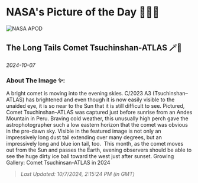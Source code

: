 
# NASA's Picture of the Day 🧑‍🚀💫

  ![NASA APOD](https://apod.nasa.gov/apod/image/2410/CometA3_Mueras_1872.jpg)
  
  ## The Long Tails Comet Tsuchinshan-ATLAS 🪄🌌
  
  _2024-10-07_
  
  ### About The Image ✨: 
  
  A bright comet is moving into the evening skies. C/2023 A3 (Tsuchinshan–ATLAS) has brightened and even though it is now easily visible to the unaided eye, it is so near to the Sun that it is still difficult to see. Pictured, Comet Tsuchinshan–ATLAS was captured just before sunrise from an Andes Mountain in Peru. Braving cold weather, this unusually high perch gave the astrophotographer such a low eastern horizon that the comet was obvious in the pre-dawn sky.  Visible in the featured image is not only an impressively long dust tail extending over many degrees, but an impressively long and blue ion tail, too.  This month, as the comet moves out from the Sun and passes the Earth, evening observers should be able to see the huge dirty ice ball toward the west just after sunset.   Growing Gallery: Comet Tsuchinsan-ATLAS in 2024
  
  
  
  > _Last Updated: 10/7/2024, 2:15:24 PM (in GMT)_
  